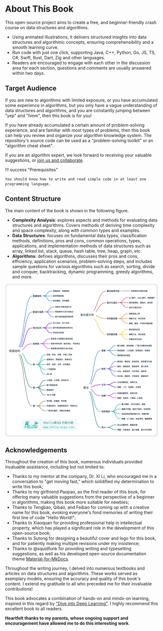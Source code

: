 # About This Book

This open-source project aims to create a free, and beginner-friendly crash course on data structures and algorithms.

- Using animated illustrations, it delivers structured insights into data structures and algorithmic concepts, ensuring comprehensibility and a smooth learning curve.
- Run code with just one click, supporting Java, C++, Python, Go, JS, TS, C#, Swift, Rust, Dart, Zig and other languages.
- Readers are encouraged to engage with each other in the discussion area for each section, questions and comments are usually answered within two days.

## Target Audience

If you are new to algorithms with limited exposure, or you have accumulated some experience in algorithms, but you only have a vague understanding of data structures and algorithms, and you are constantly jumping between "yep" and "hmm", then this book is for you!

If you have already accumulated a certain amount of problem-solving experience, and are familiar with most types of problems, then this book can help you review and organize your algorithm knowledge system. The repository's source code can be used as a "problem-solving toolkit" or an "algorithm cheat sheet".

If you are an algorithm expert, we look forward to receiving your valuable suggestions, or [join us and collaborate](https://www.hello-algo.com/chapter_appendix/contribution/).

!!! success "Prerequisites"

    You should know how to write and read simple code in at least one programming language.

## Content Structure

The main content of the book is shown in the following figure.

- **Complexity Analysis**: explores aspects and methods for evaluating data structures and algorithms. Covers methods of deriving time complexity and space complexity, along with common types and examples.
- **Data Structures**: focuses on fundamental data types, classification methods, definitions, pros and cons, common operations, types, applications, and implementation methods of data structures such as array, linked list, stack, queue, hash table, tree, heap, graph, etc.
- **Algorithms**: defines algorithms, discusses their pros and cons, efficiency, application scenarios, problem-solving steps, and includes sample questions for various algorithms such as search, sorting, divide and conquer, backtracking, dynamic programming, greedy algorithms, and more.

![Main Content of the Book](about_the_book.assets/hello_algo_mindmap.jpg)

## Acknowledgements

Throughout the creation of this book, numerous individuals provided invaluable assistance, including but not limited to:

- Thanks to my mentor at the company, Dr. Xi Li, who encouraged me in a conversation to "get moving fast," which solidified my determination to write this book;
- Thanks to my girlfriend Paopao, as the first reader of this book, for offering many valuable suggestions from the perspective of a beginner in algorithms, making this book more suitable for newbies;
- Thanks to Tengbao, Qibao, and Feibao for coming up with a creative name for this book, evoking everyone's fond memories of writing their first line of code "Hello World!";
- Thanks to Xiaoquan for providing professional help in intellectual property, which has played a significant role in the development of this open-source book;
- Thanks to Sutong for designing a beautiful cover and logo for this book, and for patiently making multiple revisions under my insistence;
- Thanks to @squidfunk for providing writing and typesetting suggestions, as well as his developed open-source documentation theme [Material-for-MkDocs](https://github.com/squidfunk/mkdocs-material/tree/master).

Throughout the writing journey, I delved into numerous textbooks and articles on data structures and algorithms. These works served as exemplary models, ensuring the accuracy and quality of this book's content. I extend my gratitude to all who preceded me for their invaluable contributions!

This book advocates a combination of hands-on and minds-on learning, inspired in this regard by ["Dive into Deep Learning"](https://github.com/d2l-ai/d2l-zh). I highly recommend this excellent book to all readers.

**Heartfelt thanks to my parents, whose ongoing support and encouragement have allowed me to do this interesting work**.
